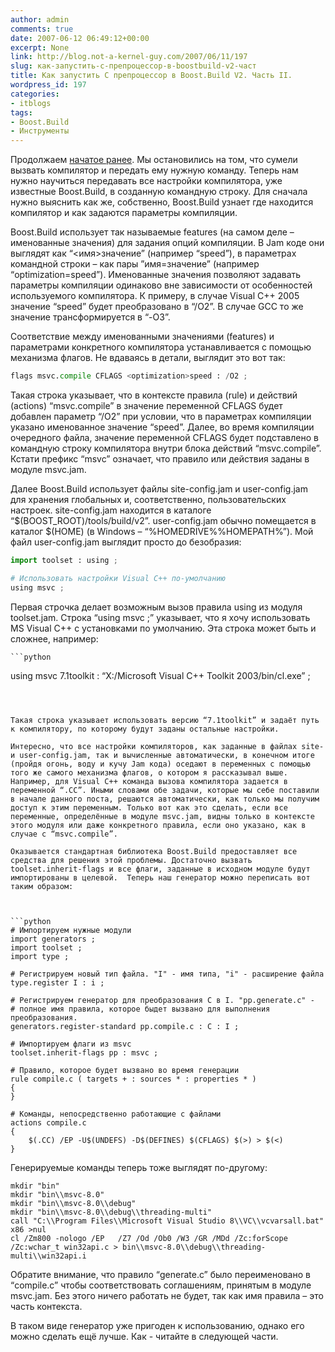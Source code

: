 ```yaml
---
author: admin
comments: true
date: 2007-06-12 06:49:12+00:00
excerpt: None
link: http://blog.not-a-kernel-guy.com/2007/06/11/197
slug: как-запустить-c-препроцессор-в-boostbuild-v2-част
title: Как запустить C препроцессор в Boost.Build V2. Часть II.
wordpress_id: 197
categories:
- itblogs
tags:
- Boost.Build
- Инструменты
---
```


Продолжаем [начатое ранее](http://blog.not-a-kernel-guy.com/2007/06/06/194). Мы остановились на том, что сумели вызвать компилятор и передать ему нужную команду. Теперь нам нужно научиться передавать все настройки компилятора, уже известные Boost.Build, в созданную командную строку. Для сначала нужно выяснить как же, собственно, Boost.Build узнает где находится компилятор и как задаются параметры компиляции. 

<!-- more -->Boost.Build использует так называемые features (на самом деле – именованные значения) для задания опций компиляции. В Jam коде они выглядят как “<имя>значение” (например “<optimization>speed”), в параметрах командной строки – как пары ”имя=значение” (например “optimization=speed”). Именованные значения позволяют задавать параметры компиляции одинаково вне зависимости от особенностей используемого компилятора. К примеру, в случае Visual C++ 2005 значение “<optimization>speed” будет преобразовано в “/O2”. В случае GCC то же значение трансформируется в “-O3”.

Соответствие между именованными значениями (features) и параметрами конкретного компилятора устанавливается с помощью механизма флагов. Не вдаваясь в детали, выглядит это вот так:



```python
flags msvc.compile CFLAGS <optimization>speed : /O2 ;
```



Такая строка указывает, что в контексте правила (rule) и действий (actions) “msvc.compile” в значение переменной CFLAGS будет добавлен параметр “/O2” при условии, что в параметрах компиляции указано именованное значение “<optimization>speed”. Далее, во время компиляции очередного файла, значение переменной CFLAGS будет подставлено в командную строку компилятора внутри блока действий “msvc.compile”. Кстати префикс “msvc” означает, что правило или действия заданы в модуле msvc.jam.

Далее Boost.Build использует файлы site-config.jam и user-config.jam для хранения глобальных и, соответственно, пользовательских настроек. site-config.jam находится в каталоге “$(BOOST_ROOT)/tools/build/v2”. user-config.jam обычно помещается в каталог $(HOME) (в Windows – “%HOMEDRIVE%%HOMEPATH%”). Мой файл user-config.jam выглядит просто до безобразия:



```python
import toolset : using ;

# Использовать настройки Visual C++ по-умолчанию
using msvc ;
```



Первая строчка делает возможным вызов правила using из модуля toolset.jam. Строка “using msvc ;” указывает, что я хочу использовать MS Visual C++ с установками по умолчанию. Эта строка может быть и сложнее, например:


    
    ```python
using msvc 7.1toolkit : “X:/Microsoft Visual C++ Toolkit 2003/bin/cl.exe” ;
```



Такая строка указывает использовать версию “7.1toolkit” и задаёт путь к компилятору, по которому будут заданы остальные настройки.

Интересно, что все настройки компиляторов, как заданные в файлах site- и user-config.jam, так и вычисленные автоматически, в конечном итоге (пройдя огонь, воду и кучу Jam кода) оседают в переменных с помощью того же самого механизма флагов, о котором я рассказывал выше. Например, для Visual C++ команда вызова компилятора задается в переменной “.CC”. Иными словами обе задачи, которые мы себе поставили в начале данного поста, решаются автоматически, как только мы получим доступ к этим переменным. Только вот как это сделать, если все переменные, определённые в модуле msvc.jam, видны только в контексте этого модуля или даже конкретного правила, если оно указано, как в случае с “msvc.compile”. 

Оказывается стандартная библиотека Boost.Build предоставляет все средства для решения этой проблемы. Достаточно вызвать toolset.inherit-flags и все флаги, заданные в исходном модуле будут импортированы в целевой.  Теперь наш генератор можно переписать вот таким образом:



```python
# Импортируем нужные модули
import generators ;
import toolset ;
import type ;

# Регистрируем новый тип файла. "I" - имя типа, "i" - расширение файла
type.register I : i ;

# Регистрируем генератор для преобразования C в I. "pp.generate.c" -
# полное имя правила, которое быдет вызвано для выполнения преобразования.
generators.register-standard pp.compile.c : C : I ;

# Импортируем флаги из msvc
toolset.inherit-flags pp : msvc ;

# Правило, которое будет вызвано во время генерации
rule compile.c ( targets + : sources * : properties * )
{
}

# Команды, непосредственно работающие с файлами
actions compile.c
{
    $(.CC) /EP -U$(UNDEFS) -D$(DEFINES) $(CFLAGS) $(>) > $(<)
}
```



Генерируемые команды теперь тоже выглядят по-другому:



```no-highlight
mkdir "bin"
mkdir "bin\\msvc-8.0"
mkdir "bin\\msvc-8.0\\debug"
mkdir "bin\\msvc-8.0\\debug\\threading-multi"
call "C:\\Program Files\\Microsoft Visual Studio 8\\VC\\vcvarsall.bat" x86 >nul
cl /Zm800 -nologo /EP   /Z7 /Od /Ob0 /W3 /GR /MDd /Zc:forScope /Zc:wchar_t win32api.c > bin\\msvc-8.0\\debug\\threading-multi\\win32api.i
```



Обратите внимание, что правило “generate.c” было переименовано в “compile.c” чтобы соответствовать соглашениям, принятым в модуле msvc.jam. Без этого ничего работать не будет, так как имя правила – это часть контекста.

В таком виде генератор уже пригоден к использованию, однако его можно сделать ещё лучше. Как - читайте в следующей части. 
